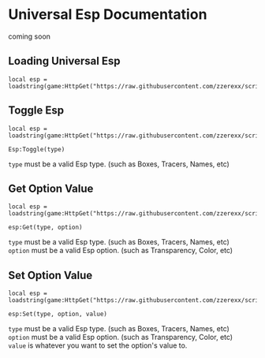 # Universal Esp Documentation  
coming soon  
  
## Loading Universal Esp  
```
local esp = loadstring(game:HttpGet("https://raw.githubusercontent.com/zzerexx/scripts/main/UniversalEsp.lua"))
```  
  
## Toggle Esp  
```
local esp = loadstring(game:HttpGet("https://raw.githubusercontent.com/zzerexx/scripts/main/UniversalEsp.lua"))

Esp:Toggle(type)
```  
`type` must be a valid Esp type. (such as Boxes, Tracers, Names, etc)  
  
## Get Option Value  
```
local esp = loadstring(game:HttpGet("https://raw.githubusercontent.com/zzerexx/scripts/main/UniversalEsp.lua"))

esp:Get(type, option)
```  
`type` must be a valid Esp type. (such as Boxes, Tracers, Names, etc)  
`option` must be a valid Esp option. (such as Transparency, Color, etc)  
  
## Set Option Value  
```
local esp = loadstring(game:HttpGet("https://raw.githubusercontent.com/zzerexx/scripts/main/UniversalEsp.lua"))

esp:Set(type, option, value)
```  
`type` must be a valid Esp type. (such as Boxes, Tracers, Names, etc)  
`option` must be a valid Esp option. (such as Transparency, Color, etc)  
`value` is whatever you want to set the option's value to.  
